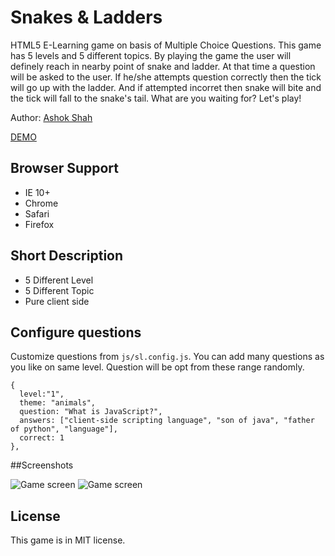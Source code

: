 # Snakes & Ladders
HTML5 E-Learning game on basis of Multiple Choice Questions. This game has 5 levels and 5 different topics. By playing the game the user will definely reach in nearby point of snake and ladder. At that time a question will be asked to the user. If he/she attempts question correctly then the tick will go up with the ladder. And if attempted incorret then snake will bite and the tick will fall to the snake's tail. What are you waiting for? Let's play!

Author: [Ashok Shah](https://www.shahnashok.com)

[DEMO](https://rx4hvn.github.io/snakes-and-ladders/)

## Browser Support
- IE 10+
- Chrome
- Safari
- Firefox


## Short Description
- 5 Different Level
- 5 Different Topic
- Pure client side


## Configure questions
Customize questions from `js/sl.config.js`. You can add many questions as you like on same level. Question will be opt from these range randomly.

```
{
  level:"1",
  theme: "animals",
  question: "What is JavaScript?",
  answers: ["client-side scripting language", "son of java", "father of python", "language"],
  correct: 1
},
```

##Screenshots

![Game screen](https://rx4hvn.github.io/snakes-and-ladders/img/game-2.jpg)
![Game screen](https://rx4hvn.github.io/snakes-and-ladders/img/game-1.jpg)


## License

This game is in MIT license.
